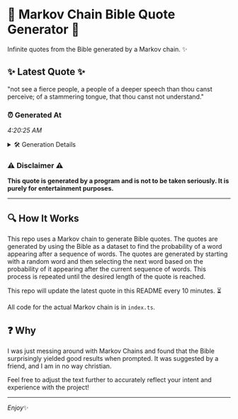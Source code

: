 # 📖 Markov Chain Bible Quote Generator 📖

Infinite quotes from the Bible generated by a Markov chain. ✨

## ✨ Latest Quote ✨
"not see a fierce people, a people of a deeper speech than thou canst perceive; of a stammering tongue, that thou canst not understand."

### ⏰ Generated At
*4:20:25 AM*

<details>
    <summary>🛠️ Generation Details</summary>
    <p>
        <strong>🌱 Seed:</strong> not<br>
        <strong>🔄 Iterations:</strong> 23<br>
        <strong>📜 Context History:</strong><br>[ not ]: see<br>[ not, see ]: a<br>[ not, see, a ]: fierce<br>[ not, see, a, fierce ]: people,<br>[ not, see, a, fierce, people, ]: a<br>[ not, see, a, fierce, people,, a ]: people<br>[ see, a, fierce, people,, a, people ]: of<br>[ a, fierce, people,, a, people, of ]: a<br>[ fierce, people,, a, people, of, a ]: deeper<br>[ people,, a, people, of, a, deeper ]: speech<br>[ a, people, of, a, deeper, speech ]: than<br>[ people, of, a, deeper, speech, than ]: thou<br>[ of, a, deeper, speech, than, thou ]: canst<br>[ a, deeper, speech, than, thou, canst ]: perceive;<br>[ deeper, speech, than, thou, canst, perceive; ]: of<br>[ speech, than, thou, canst, perceive;, of ]: a<br>[ than, thou, canst, perceive;, of, a ]: stammering<br>[ thou, canst, perceive;, of, a, stammering ]: tongue,<br>[ canst, perceive;, of, a, stammering, tongue, ]: that<br>[ perceive;, of, a, stammering, tongue,, that ]: thou<br>[ of, a, stammering, tongue,, that, thou ]: canst<br>[ a, stammering, tongue,, that, thou, canst ]: not<br>[ stammering, tongue,, that, thou, canst, not ]: understand.<br>
    </p>
</details>

### ⚠️ Disclaimer ⚠️
**This quote is generated by a program and is not to be taken seriously. It is purely for entertainment purposes.**

---

## 🔍 How It Works

This repo uses a Markov chain to generate Bible quotes. The quotes are generated by using the Bible as a dataset to find the probability of a word appearing after a sequence of words. The quotes are generated by starting with a random word and then selecting the next word based on the probability of it appearing after the current sequence of words. This process is repeated until the desired length of the quote is reached.

This repo will update the latest quote in this README every 10 minutes. ⏳

All code for the actual Markov chain is in `index.ts`.

## ❓ Why

I was just messing around with Markov Chains and found that the Bible surprisingly yielded good results when prompted. 
It was suggested by a friend, and I am in no way christian.

Feel free to adjust the text further to accurately reflect your intent and experience with the project!

---

*Enjoy*✨
